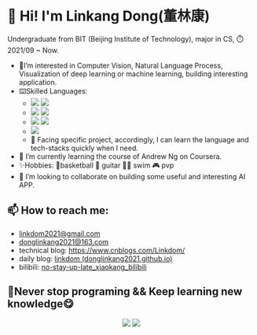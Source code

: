 # :wave: Hi! I'm Linkang Dong(董林康)

Undergraduate from BIT (Beijing Institute of Technology), major in CS, ⏱️ 2021/09 ~ Now.

+ 👀I’m interested in Computer Vision, Natural Language Process, Visualization of deep learning or machine learning, building interesting application.
+ :keyboard:Skilled Languages: 
  + <img src="https://img.shields.io/badge/C-Compiled-informational?&labelColor=2c48aa&color=585858"> <img src="https://img.shields.io/badge/C++-Compiled-informational?&labelColor=719ace&color=585858">
  + <img src="https://img.shields.io/badge/Java-JIT-informational?&labelColor=c83aaa&color=585858&logo=java&logoColor=FFFFFF"> <img src="https://img.shields.io/badge/Kotlin-ART-informational?&labelColor=c83aaa&color=585858&logo=kotlin&logoColor=FFFFFF">
  + <img src="https://img.shields.io/badge/Python-Interpreted-informational?&labelColor=3776AB&color=585858&logo=python&logoColor=FFFFFF"> <img src="https://img.shields.io/badge/Matlab-Interpreted-informational?&labelColor=3776AB&color=585858&logo=matlab&logoColor=FFFFFF">
  + <img src="https://img.shields.io/badge/JavaScript-Interpreted-informational?&labelColor=F7DF1E&color=585858&logo=JavaScript&logoColor=FFFFFF"> 
  + :high_brightness: Facing specific project, accordingly, I can learn the language and tech-stacks quickly when I need. 
+ 🌱 I’m currently learning the course of Andrew Ng on Coursera.
+ ✨Hobbies: :basketball:basketball :guitar: guitar :swimming_man: swim :video_game: pvp
+ 💞️ I’m looking to collaborate on building some useful and interesting AI APP.
  
## 📫 How to reach me: 
  + linkdom2021@gmail.com
  + donglinkang2021@163.com
  + technical blog: https://www.cnblogs.com/Linkdom/
  + daily blog: [linkdom (donglinkang2021.github.io)](https://donglinkang2021.github.io/linkdom.github.io/)
  + bilibili: [no-stay-up-late_xiaokang_bilibili](https://space.bilibili.com/531177225)

## 🥺Never stop programing && Keep learning new knowledge😋

<html>

<div align="center"> 
	<img src="https://github-readme-stats.vercel.app/api?username=donglinkang2021&show_icons=true&theme=transparent" />
	<img src="https://github-readme-stats.vercel.app/api/top-langs/?username=donglinkang2021&hide=html&theme=transparent" />
</div>

</html>



